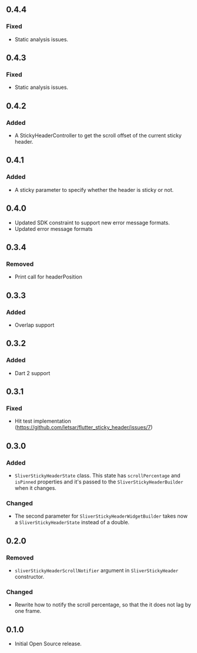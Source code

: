 ## 0.4.4
### Fixed
* Static analysis issues.

## 0.4.3
### Fixed
* Static analysis issues.

## 0.4.2
### Added
* A StickyHeaderController to get the scroll offset of the current sticky header.

## 0.4.1
### Added
* A sticky parameter to specify whether the header is sticky or not.

## 0.4.0

* Updated SDK constraint to support new error message formats. 
* Updated error message formats

## 0.3.4
### Removed
* Print call for headerPosition

## 0.3.3
### Added
* Overlap support

## 0.3.2
### Added
* Dart 2 support

## 0.3.1
### Fixed
* Hit test implementation (https://github.com/letsar/flutter_sticky_header/issues/7)

## 0.3.0
### Added
* `SliverStickyHeaderState` class. This state has `scrollPercentage` and `isPinned` properties and it's passed to the `SliverStickyHeaderBuilder` when it changes.

### Changed
* The second parameter for `SliverStickyHeaderWidgetBuilder` takes now a `SliverStickyHeaderState` instead of a double.

## 0.2.0
### Removed
* `sliverStickyHeaderScrollNotifier` argument in `SliverStickyHeader` constructor.

### Changed
* Rewrite how to notify the scroll percentage, so that the it does not lag by one frame.

## 0.1.0
* Initial Open Source release.
